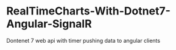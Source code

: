 # RealTimeCharts-With-Dotnet7-Angular-SignalR
Dontenet 7 web api with timer pushing data to angular clients
